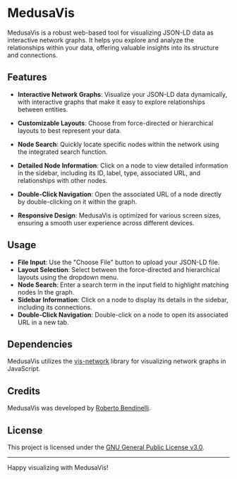 # MedusaVis

MedusaVis is a robust web-based tool for visualizing JSON-LD data as interactive network graphs. It helps you explore and analyze the relationships within your data, offering valuable insights into its structure and connections.

## Features

- **Interactive Network Graphs**: Visualize your JSON-LD data dynamically, with interactive graphs that make it easy to explore relationships between entities.

- **Customizable Layouts**: Choose from force-directed or hierarchical layouts to best represent your data.

- **Node Search**: Quickly locate specific nodes within the network using the integrated search function.

- **Detailed Node Information**: Click on a node to view detailed information in the sidebar, including its ID, label, type, associated URL, and relationships with other nodes.

- **Double-Click Navigation**: Open the associated URL of a node directly by double-clicking on it within the graph.

- **Responsive Design**: MedusaVis is optimized for various screen sizes, ensuring a smooth user experience across different devices.

## Usage

- **File Input**: Use the "Choose File" button to upload your JSON-LD file.
- **Layout Selection**: Select between the force-directed and hierarchical layouts using the dropdown menu.
- **Node Search**: Enter a search term in the input field to highlight matching nodes in the graph.
- **Sidebar Information**: Click on a node to display its details in the sidebar, including its connections.
- **Double-Click Navigation**: Double-click on a node to open its associated URL in a new tab.

## Dependencies

MedusaVis utilizes the [vis-network](https://visjs.org/) library for visualizing network graphs in JavaScript.

## Credits

MedusaVis was developed by [Roberto Bendinelli](https://github.com/robertobendi). 

## License

This project is licensed under the [GNU General Public License v3.0](LICENSE).

---

Happy visualizing with MedusaVis!
